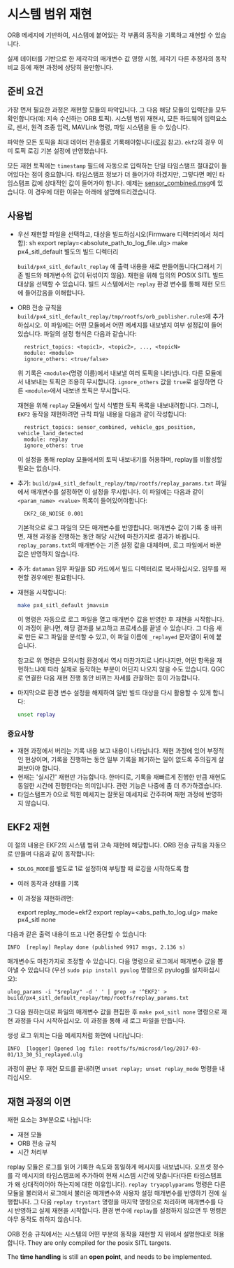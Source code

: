 # 시스템 범위 재현

ORB 메세지에 기반하여, 시스템에 붙어있는 각 부품의 동작을 기록하고 재현할 수 있습니다.

실제 데이터를 기반으로 한 제각각의 매개변수 값 영향 시험, 제각기 다른 추정자의 동작 비교 등에 재현 과정에 상당히 쓸만합니다.

## 준비 요건

가장 먼저 필요한 과정은 재현할 모듈의 파악입니다. 그 다음 해당 모듈의 입력단을 모두 확인합니다(예: 지속 수신하는 ORB 토픽). 시스템 범위 재현시, 모든 하드웨어 입력요소로, 센서, 원격 조종 입력, MAVLink 명령, 파일 시스템을 들 수 있습니다.

파악한 모든 토픽을 최대 데이터 전송률로 기록해야합니다([로깅](../log/logging.md) 참고). `ekf2`의 경우 이미 토픽 로깅 기본 설정에 반영했습니다.

모든 재현 토픽에는 `timestamp` 필드에 자동으로 입력하는 단일 타임스탬프 절대값이 들어있다는 점이 중요합니다. 타임스탬프 정보가 더 들어가야 하겠지만, 그렇다면 메인 타임스탬프 값에 상대적인 값이 들어가야 합니다. 예제는 [sensor_combined.msg](https://github.com/PX4/Firmware/blob/master/msg/sensor_combined.msg)에 있습니다. 이 경우에 대한 이유는 아래에 설명해드리겠습니다.

## 사용법

- 우선 재현할 파일을 선택하고, 대상을 빌드하십시오(Firmware 디렉터리에서 처리함): 
        sh
        export replay=<absolute_path_to_log_file.ulg>
        make px4_sitl_default 별도의 빌드 디렉터리 
    
    `build/px4_sitl_default_replay` 에 출력 내용을 새로 만들어둡니다(그래서 기존 빌드와 매개변수의 값이 뒤섞이지 않음). 재현을 위해 임의의 POSIX SITL 빌드 대상을 선택할 수 있습니다. 빌드 시스템에서는 `replay` 환경 변수를 통해 재현 모드에 들어갔음을 이해합니다.
- ORB 전송 규칙을 `build/px4_sitl_default_replay/tmp/rootfs/orb_publisher.rules`에 추가하십시오. 이 파일에는 어떤 모듈에서 어떤 메세지를 내보낼지 여부 설정값이 들어있습니다. 파일의 설정 형식은 다음과 같습니다:
    
        restrict_topics: <topic1>, <topic2>, ..., <topicN>
        module: <module>
        ignore_others: <true/false>
        
    
    위 기록은 `<module>`(명령 이름)에서 내보낼 여러 토픽을 나타냅니다. 다른 모듈에서 내보내는 토픽은 조용히 무시합니다. `ignore_others` 값을 `true`로 설정하면 다른 `<module>`에서 내보낸 토픽은 무시합니다.
    
    재현을 위해 `replay` 모듈에서 앞서 식별한 토픽 목록을 내보내려합니다. 그러니, `EKF2` 동작을 재현하려면 규칙 파일 내용을 다음과 같이 작성합니다:
    
        restrict_topics: sensor_combined, vehicle_gps_position, vehicle_land_detected
        module: replay
        ignore_others: true
        
    
    이 설정을 통해 replay 모듈에서의 토픽 내보내기를 허용하며, replay를 비활성할 필요는 없습니다.

- 추가: `build/px4_sitl_default_replay/tmp/rootfs/replay_params.txt` 파일에서 매개변수를 설정하면 이 설정을 무시합니다. 이 파일에는 다음과 같이 `<param_name> <value>` 목록이 들어있어야합니다:
    
        EKF2_GB_NOISE 0.001
        
    
    기본적으로 로그 파일의 모든 매개변수를 반영합니다. 매개변수 값이 기록 중 바뀌면, 재현 과정을 진행하는 동안 해당 시간에 마찬가지로 결과가 바뀝니다. `replay_params.txt`의 매개변수는 기존 설정 값을 대체하며, 로그 파일에서 바꾼 값은 반영하지 않습니다.

- 추가: `dataman` 임무 파일을 SD 카드에서 빌드 디렉터리로 복사하십시오. 임무를 재현할 경우에만 필요합니다.
- 재현을 시작합니다:
    
    ```sh
    make px4_sitl_default jmavsim
    ```
    
    이 명령은 자동으로 로그 파일을 열고 매개변수 값을 반영한 후 재현을 시작합니다. 이 과정이 끝나면, 해당 결과를 보고하고 프로세스를 끝낼 수 있습니다. 그 다음 새로 만든 로그 파일을 분석할 수 있고, 이 파일 이름에 `_replayed` 문자열이 뒤에 붙습니다.
    
    참고로 위 명령은 모의시험 환경에서 역시 마찬가지로 나타나지만, 어떤 항목을 재현하느냐에 따라 실제로 동작하는 부분이 어딘지 나오지 않을 수도 있습니다. QGC로 연결한 다음 재현 진행 동안 비뀌는 자세를 관찰하는 등이 가능합니다.

- 마지막으로 환경 변수 설정을 해제하여 일반 빌드 대상을 다시 활용할 수 있게 합니다:
    
    ```sh
    unset replay
    ```

### 중요사항

- 재현 과정에서 버리는 기록 내용 보고 내용이 나타납니다. 재현 과정에 있어 부정적인 현상이며, 기록을 진행하는 동안 일부 기록을 폐기하는 일이 없도록 주의깊게 살펴보아야 합니다.
- 현재는 '실시간' 재현만 가능합니다. 한마디로, 기록을 재빠르게 진행한 만큼 재현도 동일한 시간에 진행한다는 의미입니다. 관련 기능은 나중에 좀 더 추가하겠습니다.
- 타임스탬프가 0으로 찍힌 메세지는 잘못된 메세지로 간주하며 재현 과정에 반영하지 않습니다.

## EKF2 재현

이 절의 내용은 EKF2의 시스템 범위 고속 재현에 해당합니다. ORB 전송 규칙을 자동으로 만들며 다음과 같이 동작합니다:

- `SDLOG_MODE`를 별도로 1로 설정하여 부팅할 때 로깅을 시작하도록 함
- 여러 동작과 상태를 기록
- 이 과정을 재현하려면:

    export replay_mode=ekf2
    export replay=<abs_path_to_log.ulg>
    make px4_sitl none
    

다음과 같은 출력 내용이 뜨고 나면 중단할 수 있습니다:

    INFO  [replay] Replay done (published 9917 msgs, 2.136 s)
    

매개변수도 마찬가지로 조정할 수 있습니다. 다음 명령으로 로그에서 매개변수 값을 뽑아낼 수 있습니다 \(우선 `sudo pip install pyulog` 명령으로 pyulog를 설치하십시오\):

    ulog_params -i "$replay" -d ' ' | grep -e '^EKF2' > build/px4_sitl_default_replay/tmp/rootfs/replay_params.txt
    

그 다음 원하는대로 파일의 매개변수 값을 편집한 후 `make px4_sitl none` 명령으로 재현 과정을 다시 시작하십시오. 이 과정을 통해 새 로그 파일을 만듭니다.

생성 로그 위치는 다음 메세지처럼 화면에 나타납니다:

    INFO  [logger] Opened log file: rootfs/fs/microsd/log/2017-03-01/13_30_51_replayed.ulg
    

과정이 끝난 후 재현 모드를 끝내려면 `unset replay; unset replay_mode` 명령을 내리십시오.

## 재현 과정의 이면

재현 요소는 3부분으로 나뉩니다:

- 재현 모듈
- ORB 전송 규칙
- 시간 처리부

replay 모듈은 로그를 읽어 기록한 속도와 동일하게 메시지를 내보냅니다. 오프셋 정수를 각 메시지의 타임스탬프에 추가하여 현재 시스템 시간에 맞춥니다(다른 타임스탬프가 왜 상대적이어야 하는지에 대한 이유입니다). `replay tryapplyparams` 명령은 다른 모듈을 불러와서 로그에서 불러온 매개변수와 사용자 설정 매개변수를 반영하기 전에 실행합니다. 그 다음 `replay trystart` 명령을 마지막 명령으로 처리하며 매개변수를 다시 반영하고 실제 재현을 시작합니다. 환경 변수에 `replay`를 설정하지 않으면 두 명령은 아무 동작도 취하지 않습니다.

ORB 전송 규칙에서는 시스템의 어떤 부분의 동작을 재현할 지 위에서 설명한대로 허용합니다. They are only compiled for the posix SITL targets.

The **time handling** is still an **open point**, and needs to be implemented.